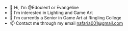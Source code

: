 - 👋 Hi, I’m @Edoulen1 or Evangeline
- 👀 I’m interested in Lighting and Game Art
- 🌱 I’m currently a Senior in Game Art at Ringling College
- 📫 Contact me through my email nafaria001@gmail.com

<!---
Edoulen1/Edoulen1 is a ✨ special ✨ repository because its `README.md` (this file) appears on your GitHub profile.
You can click the Preview link to take a look at your changes.
--->
